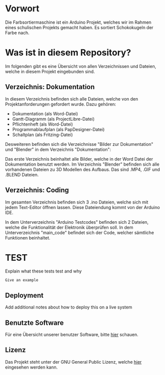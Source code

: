 # Vorwort

Die Farbsortiermaschine ist ein Arduino Projekt, welches wir im Rahmen eines schulischen Projekts gemacht haben. Es sortiert Schokokugeln der Farbe nach.

# Was ist in diesem Repository?

Im folgenden gibt es eine Übersicht von allen Verzeichnissen und Dateien, welche in diesem Projekt eingebunden sind.

## Verzeichnis: Dokumentation

In diesem Verzeichnis befinden sich alle Dateien, welche von den Projektanforderungen gefordert wurde.
Dazu gehören:
- Dokumentation (als Word-Datei)
- Gantt-Diagramm (als ProjectLibre-Datei)
- Pflichtenheft (als Word-Datei)
- Programmablaufplan (als PapDesigner-Datei)
- Schaltplan (als Fritzing-Datei)

Desweiteren befinden sich die Verzeichnisse "Bilder zur Dokumentation" und "Blender" in dem Verzeichnis "Dokumentation":

Das erste Verzeichnis beinhaltet alle Bilder, welche in der Word Datei der Dokumentation benutzt werden.
Im Verzeichnis "Blender" befinden sich alle vorhandenen Dateien zu 3D Modellen des Aufbaus. Das sind .MP4, .GIF und .BLEND Dateien.


## Verzeichnis: Coding

Im gesamten Verzeichnis befinden sich 3 .ino Dateien, welche sich mit jedem Text-Editor öffnen lassen. Diese Dateiendung kommt von der Arduino IDE.

In dem Unterverzeichnis "Arduino Testcodes" befinden sich 2 Dateien, welche die Funktionalität der Elektronik überprüfen soll.
In dem Unterverzeichnis "main_code" befindet sich der Code, welcher sämtliche Funktionen beinhaltet.


# TEST

Explain what these tests test and why

```
Give an example
```

## Deployment

Add additional notes about how to deploy this on a live system

## Benutzte Software

Für eine Übersicht unserer benutzer Software, bitte [hier](https://rs.krieger-blog.de/Software.html) schauen.

## Lizenz

Das Projekt steht unter der GNU General Public Lizenz, welche [hier](LICENSE) eingesehen werden kann.
